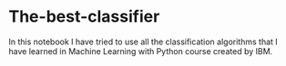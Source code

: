 # The-best-classifier

In this notebook I have tried to use all the classification algorithms that I have learned in Machine Learning with Python course created by IBM.
